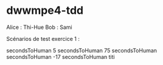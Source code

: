 # dwwmpe4-tdd
Alice : Thi-Hue
Bob : Sami

Scénarios de test exercice 1 :

secondsToHuman 5
secondsToHuman 75
secondsToHuman
secondsToHuman -17
secondsToHuman titi